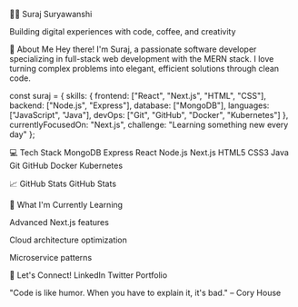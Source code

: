 👨‍💻 Suraj Suryawanshi

Building digital experiences with code, coffee, and creativity


🚀 About Me
Hey there! I'm Suraj, a passionate software developer specializing in full-stack web development with the MERN stack. I love turning complex problems into elegant, efficient solutions through clean code.

const suraj = {
  skills: {
    frontend: ["React", "Next.js", "HTML", "CSS"],
    backend: ["Node.js", "Express"],
    database: ["MongoDB"],
    languages: ["JavaScript", "Java"],
    devOps: ["Git", "GitHub", "Docker", "Kubernetes"]
  },
  currentlyFocusedOn: "Next.js",
  challenge: "Learning something new every day"
};

💻 Tech Stack
MongoDB
Express
React
Node.js
Next.js
HTML5
CSS3
Java
Git
GitHub
Docker
Kubernetes

📈 GitHub Stats
GitHub Stats

🌱 What I'm Currently Learning

Advanced Next.js features

Cloud architecture optimization

Microservice patterns

🤝 Let's Connect!
LinkedIn
Twitter
Portfolio


"Code is like humor. When you have to explain it, it's bad." – Cory House


